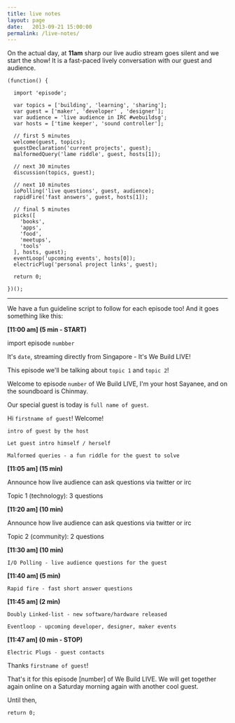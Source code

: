 ```yaml
---
title: live notes
layout: page
date:   2013-09-21 15:00:00
permalink: /live-notes/
---
```


On the actual day, at **11am** sharp our live audio stream goes silent and we start the show! It is a fast-paced lively conversation with our guest and audience.

<pre><code class="language-javascript">(function() {

  import 'episode';

  var topics = ['building', 'learning', 'sharing'];
  var guest = ['maker', 'developer' , 'designer'];
  var audience = 'live audience in IRC #webuildsg';
  var hosts = ['time keeper', 'sound controller'];

  // first 5 minutes
  welcome(guest, topics);
  guestDeclaration('current projects', guest);
  malformedQuery('lame riddle', guest, hosts[1]);

  // next 30 minutes
  discussion(topics, guest);

  // next 10 minutes
  ioPolling('live questions', guest, audience);
  rapidFire('fast answers', guest, hosts[1]);

  // final 5 minutes
  picks([
    'books',
    'apps',
    'food',
    'meetups',
    'tools'
  ], hosts, guest);
  eventLoop('upcoming events', hosts[0]);
  electricPlug('personal project links', guest);

  return 0;

})();</code>
</pre>

___

We have a fun guideline script to follow for each episode too! And it goes something like this:

**[11:00 am] (5 min - START)**

import episode `numbber`

It's `date`, streaming directly from Singapore - It's We Build LIVE!

This episode we'll be talking about `topic 1` and `topic 2`!

Welcome to episode `number` of We Build LIVE, I'm your host Sayanee, and on the soundboard is Chinmay.

Our special guest is today is `full name of guest`.

Hi `firstname of guest`! Welcome!

`intro of guest by the host`

`Let guest intro himself / herself`

`Malformed queries - a fun riddle for the guest to solve`

**[11:05 am] (15 min)**

Announce how live audience can ask questions via twitter or irc

Topic 1 (technology): 3 questions

**[11:20 am] (10 min)**

Announce how live audience can ask questions via twitter or irc

Topic 2 (community): 2 questions


**[11:30 am] (10 min)**

`I/O Polling - live audience questions for the guest`

**[11:40 am]  (5 min)**

`Rapid fire - fast short answer questions`

**[11:45 am]  (2 min)**

`Doubly Linked-list - new software/hardware released`

`Eventloop - upcoming developer, designer, maker events`

**[11:47 am] (0 min - STOP)**

`Electric Plugs - guest contacts`


Thanks `firstname of guest`!

That's it for this episode [number] of We Build LIVE. We will get together again online on a Saturday morning again with another cool guest.

Until then,

`return 0;`
